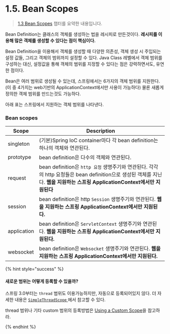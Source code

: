 # 1.5. Bean Scopes

> [1.3 Bean Scopes](https://docs.spring.io/spring-framework/docs/current/reference/html/core.html#beans-factory-scopes) 챕터를 요약한 내용입니다.

Bean Definition는 클래스의 객체를 생성하는 법을 레시피로 만든것이다. **레시피를 이용해 많은 객체를 생성할 수 있다는 점이 핵심이다.**

Bean Definition을 이용해서 객체를 생성할 때 다양한 의존성, 객체 생성 시 주입되는 설정 값들, 그리고 객체의 범위까지 설정할 수 있다. Java Class 레벨에서 객체 범위를 구성하는 대신, 설정값을 통해 객체의 범위를 지정할 수 있다는 점은 강력하면서도, 유연한 점이다.

Bean은 여러 범위로 생성될 수 있는데, 스프링에서는 6가지의 객체 범위를 지원한다. (이 중 4가지는 web기반의 ApplicationContext에서만 사용이 가능하다) 물론 새롭게 정의한 객체 범위를 만드는것도 가능하다.

아래 표는 스프링에서 지원하는 객체 범위를 나타낸다.

### Bean scopes

|Scope|Description|
|---|---|
singleton|(기본)Spring IoC container마다 각 bean definition는 하나의 객체와 연관된다.
prototype|bean definition은 다수의 객체와 연관된다.
request|bean definition은 `http 요청` 생명주기와 연관된다. 각각의 http 요청들은 bean definition으로 생성된 객체를 지닌다. **웹을 지원하는 스프링 ApplicationContext에서만 지원된다**
session|bean definition은 http `Session` 생명주기와 연관된다. **웹을 지원하는 스프링 ApplicationContext에서만 지원된다.**
application|bean definition은 `ServletContext` 생명주기와 연관된다. **웹을 지원하는 스프링 ApplicationContext에서만 지원된다.**
websocket|bean definition은 `Websocket` 생명주기와 연관된다. **웹을 지원하는 스프링 ApplicationContext에서만 지원된다.**

{% hint style="success" %}
#### 새로운 범위는 어떻게 등록할 수 있을까?

스프링 3.0부터는 `thread` 범위도 이용가능하지만, 자동으로 등록되어있지 않다. 더 자세한 내용은 [`SimpleThreadScope` ]([https://docs.spring.io/spring-framework/docs/5.3.17/javadoc-api/org/springframework/context/support/SimpleThreadScope.html](https://docs.spring.io/spring-framework/docs/5.3.17/javadoc-api/org/springframework/context/support/SimpleThreadScope.html))에서 참고할 수 있다. 

thread 범위나 기타 custom 범위의 등록방법은 [Using a Custom Scope]([https://docs.spring.io/spring-framework/docs/current/reference/html/core.html#beans-factory-scopes-custom-using](https://docs.spring.io/spring-framework/docs/current/reference/html/core.html#beans-factory-scopes-custom-using))을 참고하라.

{% endhint %}